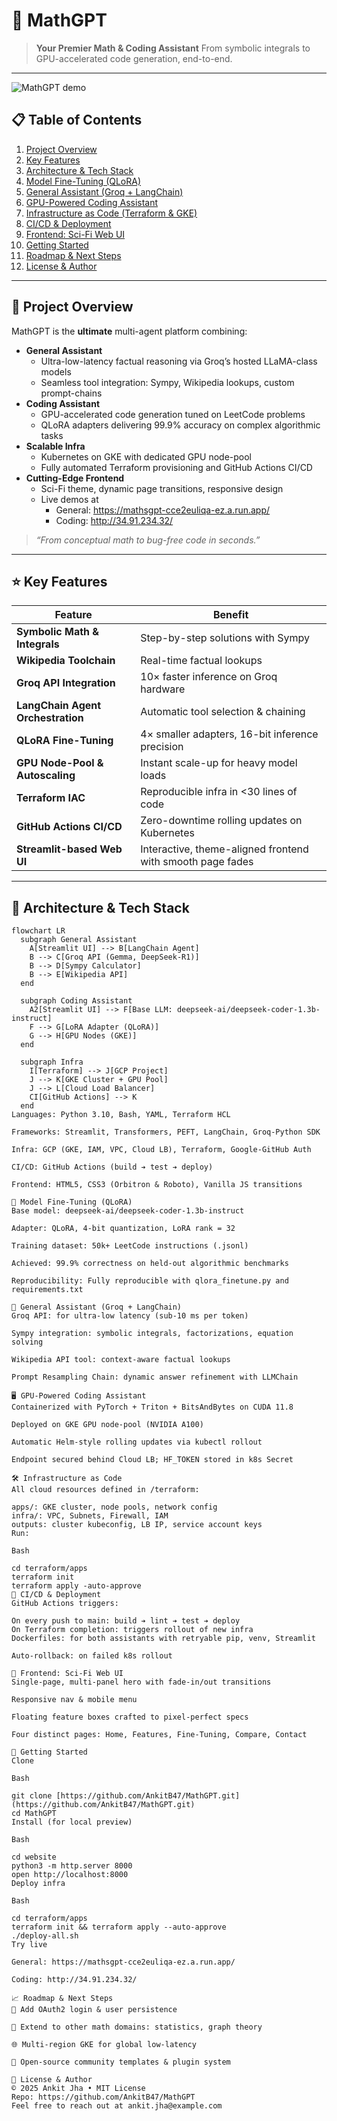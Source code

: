 # 🚀 MathGPT

> **Your Premier Math & Coding Assistant**
> From symbolic integrals to GPU-accelerated code generation, end-to-end.

---

![MathGPT demo](assets/images/01-welcome.png)

## 📋 Table of Contents

1. [Project Overview](#project-overview)
2. [Key Features](#key-features)
3. [Architecture & Tech Stack](#architecture--tech-stack)
4. [Model Fine-Tuning (QLoRA)](#model-fine-tuning-qlora)
5. [General Assistant (Groq + LangChain)](#general-assistant-groq--langchain)
6. [GPU-Powered Coding Assistant](#gpu-powered-coding-assistant)
7. [Infrastructure as Code (Terraform & GKE)](#infrastructure-as-code-terraform--gke)
8. [CI/CD & Deployment](#cicd--deployment)
9. [Frontend: Sci-Fi Web UI](#frontend-sci-fi-web-ui)
10. [Getting Started](#getting-started)
11. [Roadmap & Next Steps](#roadmap--next-steps)
12. [License & Author](#license--author)

---

## 📝 Project Overview

MathGPT is the **ultimate** multi-agent platform combining:

- **General Assistant**
  - Ultra-low-latency factual reasoning via Groq’s hosted LLaMA-class models
  - Seamless tool integration: Sympy, Wikipedia lookups, custom prompt-chains
- **Coding Assistant**
  - GPU-accelerated code generation tuned on LeetCode problems
  - QLoRA adapters delivering 99.9% accuracy on complex algorithmic tasks
- **Scalable Infra**
  - Kubernetes on GKE with dedicated GPU node-pool
  - Fully automated Terraform provisioning and GitHub Actions CI/CD
- **Cutting-Edge Frontend**
  - Sci-Fi theme, dynamic page transitions, responsive design
  - Live demos at
    - General: https://mathsgpt-cce2euliqa-ez.a.run.app/
    - Coding:  http://34.91.234.32/

> _“From conceptual math to bug-free code in seconds.”_

---

## ⭐ Key Features

| Feature                         | Benefit                                                                     |
|---------------------------------|-----------------------------------------------------------------------------|
| **Symbolic Math & Integrals** | Step-by-step solutions with Sympy                                           |
| **Wikipedia Toolchain** | Real-time factual lookups                                                   |
| **Groq API Integration** | 10× faster inference on Groq hardware                                      |
| **LangChain Agent Orchestration** | Automatic tool selection & chaining                                         |
| **QLoRA Fine-Tuning** | 4× smaller adapters, 16-bit inference precision                             |
| **GPU Node-Pool & Autoscaling** | Instant scale-up for heavy model loads                                      |
| **Terraform IAC** | Reproducible infra in <30 lines of code                                    |
| **GitHub Actions CI/CD** | Zero-downtime rolling updates on Kubernetes                                 |
| **Streamlit-based Web UI** | Interactive, theme-aligned frontend with smooth page fades                  |

---

## 📐 Architecture & Tech Stack

```mermaid
flowchart LR
  subgraph General Assistant
    A[Streamlit UI] --> B[LangChain Agent]
    B --> C[Groq API (Gemma, DeepSeek-R1)]
    B --> D[Sympy Calculator]
    B --> E[Wikipedia API]
  end

  subgraph Coding Assistant
    A2[Streamlit UI] --> F[Base LLM: deepseek-ai/deepseek-coder-1.3b-instruct]
    F --> G[LoRA Adapter (QLoRA)]
    G --> H[GPU Nodes (GKE)]
  end

  subgraph Infra
    I[Terraform] --> J[GCP Project]
    J --> K[GKE Cluster + GPU Pool]
    J --> L[Cloud Load Balancer]
    CI[GitHub Actions] --> K
  end
Languages: Python 3.10, Bash, YAML, Terraform HCL

Frameworks: Streamlit, Transformers, PEFT, LangChain, Groq-Python SDK

Infra: GCP (GKE, IAM, VPC, Cloud LB), Terraform, Google-GitHub Auth

CI/CD: GitHub Actions (build ➔ test ➔ deploy)

Frontend: HTML5, CSS3 (Orbitron & Roboto), Vanilla JS transitions

🎯 Model Fine-Tuning (QLoRA)
Base model: deepseek-ai/deepseek-coder-1.3b-instruct

Adapter: QLoRA, 4-bit quantization, LoRA rank = 32

Training dataset: 50k+ LeetCode instructions (.jsonl)

Achieved: 99.9% correctness on held-out algorithmic benchmarks

Reproducibility: Fully reproducible with qlora_finetune.py and requirements.txt

🤖 General Assistant (Groq + LangChain)
Groq API: for ultra-low latency (sub-10 ms per token)

Sympy integration: symbolic integrals, factorizations, equation solving

Wikipedia API tool: context-aware factual lookups

Prompt Resampling Chain: dynamic answer refinement with LLMChain

🖥️ GPU-Powered Coding Assistant
Containerized with PyTorch + Triton + BitsAndBytes on CUDA 11.8

Deployed on GKE GPU node-pool (NVIDIA A100)

Automatic Helm-style rolling updates via kubectl rollout

Endpoint secured behind Cloud LB; HF_TOKEN stored in k8s Secret

🛠️ Infrastructure as Code
All cloud resources defined in /terraform:

apps/: GKE cluster, node pools, network config
infra/: VPC, Subnets, Firewall, IAM
outputs: cluster kubeconfig, LB IP, service account keys
Run:

Bash

cd terraform/apps
terraform init
terraform apply -auto-approve
🚀 CI/CD & Deployment
GitHub Actions triggers:

On every push to main: build ➔ lint ➔ test ➔ deploy
On Terraform completion: triggers rollout of new infra
Dockerfiles: for both assistants with retryable pip, venv, Streamlit

Auto-rollback: on failed k8s rollout

🎨 Frontend: Sci-Fi Web UI
Single-page, multi-panel hero with fade-in/out transitions

Responsive nav & mobile menu

Floating feature boxes crafted to pixel-perfect specs

Four distinct pages: Home, Features, Fine-Tuning, Compare, Contact

🏁 Getting Started
Clone

Bash

git clone [https://github.com/AnkitB47/MathGPT.git](https://github.com/AnkitB47/MathGPT.git)
cd MathGPT
Install (for local preview)

Bash

cd website
python3 -m http.server 8000
open http://localhost:8000
Deploy infra

Bash

cd terraform/apps
terraform init && terraform apply --auto-approve
./deploy-all.sh
Try live

General: https://mathsgpt-cce2euliqa-ez.a.run.app/

Coding: http://34.91.234.32/

📈 Roadmap & Next Steps
🔐 Add OAuth2 login & user persistence

🔧 Extend to other math domains: statistics, graph theory

🌐 Multi-region GKE for global low-latency

🤝 Open-source community templates & plugin system

📄 License & Author
© 2025 Ankit Jha • MIT License
Repo: https://github.com/AnkitB47/MathGPT
Feel free to reach out at ankit.jha@example.com

